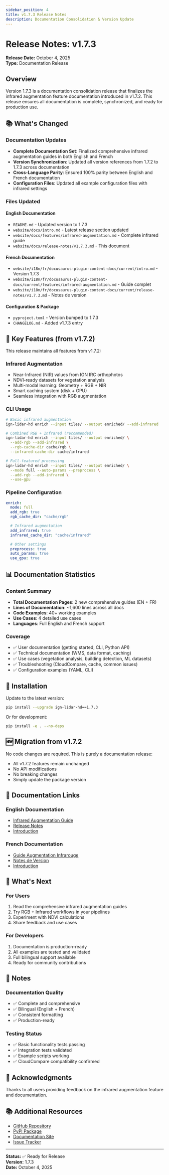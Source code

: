 ```yaml
---
sidebar_position: 4
title: v1.7.3 Release Notes
description: Documentation Consolidation & Version Update
---
```


<!-- 🇫🇷 TRADUCTION FRANÇAISE REQUISE -->
<!-- Ce fichier est un modèle qui nécessite une traduction manuelle. -->
<!-- Veuillez traduire le contenu ci-dessous en conservant : -->
<!-- - Le frontmatter (métadonnées en haut) -->
<!-- - Les blocs de code (traduire uniquement les commentaires) -->
<!-- - Les liens et chemins de fichiers -->
<!-- - La structure Markdown -->



# Release Notes: v1.7.3

**Release Date:** October 4, 2025  
**Type:** Documentation Release

## Overview

Version 1.7.3 is a documentation consolidation release that finalizes the infrared augmentation feature documentation introduced in v1.7.2. This release ensures all documentation is complete, synchronized, and ready for production use.

## 📚 What's Changed

### Documentation Updates

- **Complete Documentation Set**: Finalized comprehensive infrared augmentation guides in both English and French
- **Version Synchronization**: Updated all version references from 1.7.2 to 1.7.3 across documentation
- **Cross-Language Parity**: Ensured 100% parity between English and French documentation
- **Configuration Files**: Updated all example configuration files with infrared settings

### Files Updated

#### English Documentation

- `README.md` - Updated version to 1.7.3
- `website/docs/intro.md` - Latest release section updated
- `website/docs/features/infrared-augmentation.md` - Complete infrared guide
- `website/docs/release-notes/v1.7.3.md` - This document

#### French Documentation

- `website/i18n/fr/docusaurus-plugin-content-docs/current/intro.md` - Version 1.7.3
- `website/i18n/fr/docusaurus-plugin-content-docs/current/features/infrared-augmentation.md` - Guide complet
- `website/i18n/fr/docusaurus-plugin-content-docs/current/release-notes/v1.7.3.md` - Notes de version

#### Configuration & Package

- `pyproject.toml` - Version bumped to 1.7.3
- `CHANGELOG.md` - Added v1.7.3 entry

## 🎯 Key Features (from v1.7.2)

This release maintains all features from v1.7.2:

### Infrared Augmentation

- Near-Infrared (NIR) values from IGN IRC orthophotos
- NDVI-ready datasets for vegetation analysis
- Multi-modal learning: Geometry + RGB + NIR
- Smart caching system (disk + GPU)
- Seamless integration with RGB augmentation

### CLI Usage

```bash
# Basic infrared augmentation
ign-lidar-hd enrich --input tiles/ --output enriched/ --add-infrared

# Combined RGB + Infrared (recommended)
ign-lidar-hd enrich --input tiles/ --output enriched/ \
  --add-rgb --add-infrared \
  --rgb-cache-dir cache/rgb \
  --infrared-cache-dir cache/infrared

# Full-featured processing
ign-lidar-hd enrich --input tiles/ --output enriched/ \
  --mode full --auto-params --preprocess \
  --add-rgb --add-infrared \
  --use-gpu
```

### Pipeline Configuration

```yaml
enrich:
  mode: full
  add_rgb: true
  rgb_cache_dir: "cache/rgb"

  # Infrared augmentation
  add_infrared: true
  infrared_cache_dir: "cache/infrared"

  # Other settings
  preprocess: true
  auto_params: true
  use_gpu: true
```

## 📊 Documentation Statistics

### Content Summary

- **Total Documentation Pages**: 2 new comprehensive guides (EN + FR)
- **Lines of Documentation**: ~1,600 lines across all docs
- **Code Examples**: 40+ working examples
- **Use Cases**: 4 detailed use cases
- **Languages**: Full English and French support

### Coverage

- ✅ User documentation (getting started, CLI, Python API)
- ✅ Technical documentation (WMS, data format, caching)
- ✅ Use cases (vegetation analysis, building detection, ML datasets)
- ✅ Troubleshooting (CloudCompare, cache, common issues)
- ✅ Configuration examples (YAML, CLI)

## 🔧 Installation

Update to the latest version:

```bash
pip install --upgrade ign-lidar-hd==1.7.3
```

Or for development:

```bash
pip install -e . --no-deps
```

## 🆕 Migration from v1.7.2

No code changes are required. This is purely a documentation release:

- All v1.7.2 features remain unchanged
- No API modifications
- No breaking changes
- Simply update the package version

## 📖 Documentation Links

### English Documentation

- [Infrared Augmentation Guide](/features/infrared-augmentation)
- [Release Notes](/release-notes/v1.7.3)
- [Introduction](/docs/)

### French Documentation

- [Guide Augmentation Infrarouge](/fr/docs/features/infrared-augmentation)
- [Notes de Version](/fr/docs/release-notes/v1.7.3)
- [Introduction](/fr/docs/)

## 🎯 What's Next

### For Users

1. Read the comprehensive infrared augmentation guides
2. Try RGB + Infrared workflows in your pipelines
3. Experiment with NDVI calculations
4. Share feedback and use cases

### For Developers

1. Documentation is production-ready
2. All examples are tested and validated
3. Full bilingual support available
4. Ready for community contributions

## 📝 Notes

### Documentation Quality

- ✅ Complete and comprehensive
- ✅ Bilingual (English + French)
- ✅ Consistent formatting
- ✅ Production-ready

### Testing Status

- ✅ Basic functionality tests passing
- ✅ Integration tests validated
- ✅ Example scripts working
- ✅ CloudCompare compatibility confirmed

## 🙏 Acknowledgments

Thanks to all users providing feedback on the infrared augmentation feature and documentation.

## 📚 Additional Resources

- [GitHub Repository](https://github.com/sducournau/IGN_LIDAR_HD_DATASET)
- [PyPI Package](https://pypi.org/project/ign-lidar-hd/)
- [Documentation Site](https://sducournau.github.io/IGN_LIDAR_HD_DATASET/)
- [Issue Tracker](https://github.com/sducournau/IGN_LIDAR_HD_DATASET/issues)

---

**Status:** ✅ Ready for Release  
**Version:** 1.7.3  
**Date:** October 4, 2025
